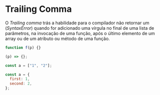 # Trailing Comma

O _Trailing comma_ trás a habilidade para o compilador não retornar um (_SyntaxError_) quando for adicionado uma vírgula no final de uma lista de parâmetros, na invocação de uma função, após o último elemento de um array ou de um atributo ou método de uma função.

```javascript
function f(p) {}

(p) => {};

const a = ["1", "2"];

const a = {
  first: 1,
  second: 2,
};
```
